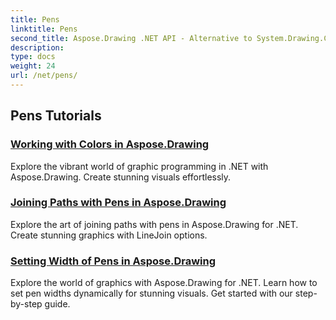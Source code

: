 ```yaml
---
title: Pens
linktitle: Pens
second_title: Aspose.Drawing .NET API - Alternative to System.Drawing.Common
description: 
type: docs
weight: 24
url: /net/pens/
---
```


## Pens Tutorials
### [Working with Colors in Aspose.Drawing](./colors/)
Explore the vibrant world of graphic programming in .NET with Aspose.Drawing. Create stunning visuals effortlessly.
### [Joining Paths with Pens in Aspose.Drawing](./join/)
Explore the art of joining paths with pens in Aspose.Drawing for .NET. Create stunning graphics with LineJoin options.
### [Setting Width of Pens in Aspose.Drawing](./width/)
Explore the world of graphics with Aspose.Drawing for .NET. Learn how to set pen widths dynamically for stunning visuals. Get started with our step-by-step guide.